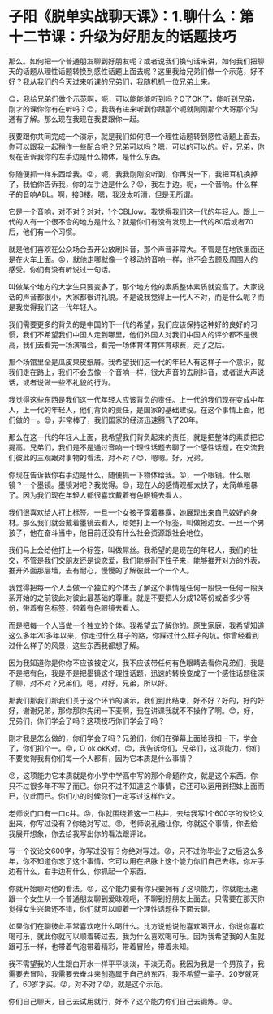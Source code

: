 # 子阳《脱单实战聊天课》：1.聊什么：第十二节课：升级为好朋友的话题技巧

那么。如何把一个普通朋友聊到好朋友呢？或者说我们换句话来讲，如何我们把聊天的话题从理性话题转换到感性话题上面去呢？这里我给兄弟们做一个示范，好不好？我从我们的今天过来听课的兄弟们，我随机抓一位兄弟上来。

😊，我给兄弟们做个示范啊，呃，可以能能能听到吗？O了OK了，能听到兄弟，刚才的课你你有在听吗？😊，我我有进来听到你跟那个呃就刚刚那个大哥那个沟通有了解。那么现在我现在我要跟你一起。

我要跟你共同完成一个演示，就是我们如何把一个理性话题转到感性话题上面去。你可以跟我一起稍作一些配合吧？兄弟可以吗？嗯，可以的可以的。好，兄弟，你现在告诉我你的左手边是什么物体，是什么东西。

你随便抓一样东西给我。😡，呃，我我刚刚没听到，你再说一下，我把耳机换掉了，我怕你告诉我，你的左手边是什么？😡，我左手边。呃，一个音响。什么样子的音响ABL。啊，接B楼。嗯，我没太听清，但是无所谓。

它是一个音响，对不对？对对，1个CBLlow。我觉得我们这一代的年轻人。跟上一代的人有一个很不合的地方是什么？就是你们有没有发现上一代的80后或者70后，他们有一个习惯。

就是他们喜欢在公众场合去开公放刷抖音，那个声音非常大。不管是在地铁里面还是在火车上面。😡，就他走哪就像一个移动的音响一样，他不会去顾及周围人的感受。你们有没有听说过一句话。

叫做某个地方的大学生只要变多了，那个地方他的素质整体素质就变高了。大家说话的声音都很小，大家都很讲礼貌。不是说我觉得上一代人不对，而是什么呢？而是我觉得我们这一代年轻人。

我们需要更多的背负的是中国的下一代的希望，我们应该保持这种好的良好的习惯，我们不希望我们中国人走到哪里，他们外国人对我们中国人的评价都不是很高，我们去看完一场演唱会，看完一场体育体育体育球赛，走了之后。

那个场馆里全是瓜皮果皮纸屑。我希望我们这一代的年轻人有这样子一个意识，就我们走在路上，我们不会去像一个音响一样，很大声音的去刷抖音，或者说大声说话，或者说做一些不礼貌的行为。

我觉得这些东西是我们这一代年轻人应该背负的责任。上一代的我们现在变成中年人，上一代的年轻人，他们背负的责任，是国家的基础建设。在这个事情上面，他们做的一。😊，非常棒了，我们国家的经济迅速腾飞了20年。

那么在这一代的年轻人上面，我希望我们背负起来的责任，就是把整体的素质把它提高。兄弟们，我们是不是通过音响一个理性话题去聊了一个感性话题，在交流我们彼此的三观跟对事物的看法，对不对？😊，嗯嗯。好，兄弟。

你现在告诉我你右手边是什么，随便抓一下物体给我。😡，一个眼镜。什么眼镜？一个墨镜。墨镜对吧？我觉得。😊，现在人的感情观都太快了，太简单粗暴了。因为我们现在年轻人都很喜欢戴着有色眼镜去看人。

我们很喜欢给人打上标签。一旦一个女孩子穿着暴露，她展现出来自己姣好的身材。那么我们就会戴着墨镜去看人，给她打上一个标签，叫做擦边女。一旦一个男孩子，他在奋斗当中，他目前还没有什么社会资源跟社会地位。

我们马上会给他打上一个标签，叫做屌丝。我希望的是现在的年轻人，我们的社交，不管是我们交朋友还是谈恋爱，我们能够耐下性子来，能够推开对方的外表，推开外面那层墙，去有耐心，慢慢的了解彼此一个一个人。

我觉得把每一个人当做一个独立的个体去了解这个事情是任何一段快一任何一段关系开始的之前彼此对彼此最基础的尊重。就是不要把人分成12等份或者多少等份，带着有色标签，带着有色眼镜去看人。

而是把每一个人当做一个独立的个体。我希望去了解你的。原生家庭，我希望知道这么多年20多年以来，你走过什么样子的路，你踩过什么样子的坑。你曾经看到过什么样子的风景，这些东西我都想了解。

因为我知道你是你你不应该被定义，我不应该带任何有色眼睛去看你兄弟们，我是不是把有色，我是不是把墨镜这个理性话题，迅速的转换变成了一个感性话题往深了聊，对不对？兄弟们，嗯，对好，兄弟，所以好。

那我们那我们那我们关于这个环节的演示，我们到此结束，好不好？好的，好的好好，谢谢兄弟，那你那你先闭一下麦啊，我在讲课我就不不操作了啊。😊，好，兄弟们，你们学会了吗？这项技巧你们学会了吗？

刚才我是怎么做的，你们学会了吗？兄弟们，你们在弹幕上面给我扣一下，学会了，你们扣个一。😡，O ok okK对。😊，我告诉你们，兄弟们，这项能力，你们不要觉得我有你们每一个人都有，因为它本质是什么事情？

😡，这项能力它本质就是你小学中学高中写的那个命题作文，就是这个东西。你只不过很多年不写了而已。你只不过不知道这个事情，它还可以运用到把妹上面而已，仅此而已。你们小的时候你们一定写过这样作文。

老师说门口有一口c井。😡，你就围绕着这一口枯井，去给我写1个600字的议论文出来，你写过没有？你绝对写过。😡，老师说孔融让你，你就这个事情，你去给我展开想象，你去给我写出你的看法跟评论。

写一个议论文600字，你写过没有？你绝对写过。😡，只不过你毕业了之后这么多年，你不知道你忘了这个事情，它可以用在把脉上这个能力你们自己去练，你左手边有什么，右手边有什么，你抓起一个东西。

你就开始聊对他的看法。😡，这个能力要有你只要拥有了这项能力，你就能迅速跟一个女生从一个普通朋友聊到爱昧观呃，不聊到好朋友上面去。只需要在那天你觉得女生兴趣还不错，你们就可以顺着一个理性话题往下面去聊。

如果你们在聊彼此平常喜欢吃什么喝什么。比方说他说他喜欢喝开水，你说你喜欢喝可乐，就此你就可以顺着转过去，我为什么喜欢喝可乐。因为我希望我的人生就跟可乐一样，也带着气泡带着精彩，带着冒险，带着未知。

我不需望我的人生跟白开水一样平平淡淡，平淡无奇。我因为我是一个男孩子，我需要去冒险，我需要去奋斗来创造属于自己的东西，我不希望一辈子。20岁就死了，60岁才买。😡，对不对？😡，就是这个示范。

你们自己聊天，自己去试用就行，好不？这个能力你们自己去锻炼。😡。